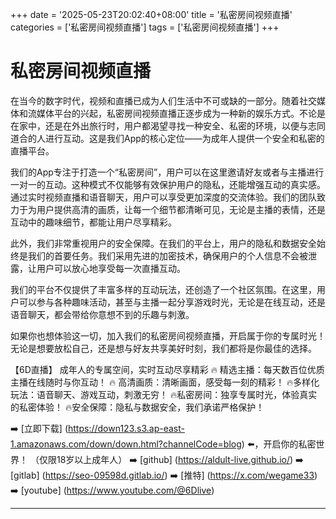 +++
date = '2025-05-23T20:02:40+08:00'
title = '私密房间视频直播'
categories = ['私密房间视频直播']
tags = ['私密房间视频直播']
+++

# 私密房间视频直播

在当今的数字时代，视频和直播已成为人们生活中不可或缺的一部分。随着社交媒体和流媒体平台的兴起，私密房间视频直播正逐步成为一种新的娱乐方式。不论是在家中，还是在外出旅行时，用户都渴望寻找一种安全、私密的环境，以便与志同道合的人进行互动。这是我们App的核心定位——为成年人提供一个安全和私密的直播平台。

我们的App专注于打造一个“私密房间”，用户可以在这里邀请好友或者与主播进行一对一的互动。这种模式不仅能够有效保护用户的隐私，还能增强互动的真实感。通过实时视频直播和语音聊天，用户可以享受更加深度的交流体验。我们的团队致力于为用户提供高清的画质，让每一个细节都清晰可见，无论是主播的表情，还是互动中的趣味细节，都能让用户尽享精彩。

此外，我们非常重视用户的安全保障。在我们的平台上，用户的隐私和数据安全始终是我们的首要任务。我们采用先进的加密技术，确保用户的个人信息不会被泄露，让用户可以放心地享受每一次直播互动。

我们的平台不仅提供了丰富多样的互动玩法，还创造了一个社区氛围。在这里，用户可以参与各种趣味活动，甚至与主播一起分享游戏时光，无论是在线互动，还是语音聊天，都会带给你意想不到的乐趣与刺激。

如果你也想体验这一切，加入我们的私密房间视频直播，开启属于你的专属时光！无论是想要放松自己，还是想与好友共享美好时刻，我们都将是你最佳的选择。

【6D直播】
成年人的专属空间，实时互动尽享精彩
🔥 精选主播：每天数百位优质主播在线随时与你互动！
🔥 高清画质：清晰画面，感受每一刻的精彩！
🔥多样化玩法：语音聊天、游戏互动，刺激无穷！
🔥私密房间：独享专属时光，体验真实的私密体验！
🔥安全保障：隐私与数据安全，我们承诺严格保护！

➡️ [立即下载] (https://down123.s3.ap-east-1.amazonaws.com/down/down.html?channelCode=blog) ⬅️，开启你的私密世界！
（仅限18岁以上成年人）
➡️ [github] (https://aldult-live.github.io/)
➡️ [gitlab] (https://seo-09598d.gitlab.io/)
➡️ [推特] (https://x.com/wegame33)
➡️ [youtube] (https://www.youtube.com/@6Dlive)

---
